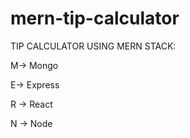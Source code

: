 # mern-tip-calculator

TIP CALCULATOR USING MERN STACK:

M-> Mongo

E-> Express

R -> React

N -> Node
